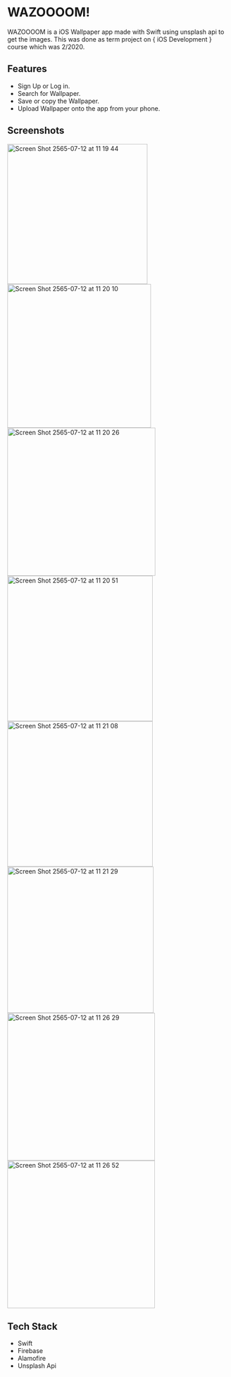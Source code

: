 
# WAZOOOOM!

WAZOOOOM is a iOS Wallpaper app made with Swift using unsplash api to get the images. This was done as term project on { iOS Development } course which was 2/2020. 

## Features

- Sign Up or Log in.
- Search for Wallpaper.
- Save or copy the Wallpaper.
- Upload Wallpaper onto the app from your phone.


## Screenshots

<img width="318" alt="Screen Shot 2565-07-12 at 11 19 44" src="https://user-images.githubusercontent.com/59028111/182583833-1f05ca70-1c37-4fe9-92ad-702b3165d475.png">
<img width="326" alt="Screen Shot 2565-07-12 at 11 20 10" src="https://user-images.githubusercontent.com/59028111/182583840-a0ad1278-65cf-4c71-bcba-8e7449439d52.png">
<img width="336" alt="Screen Shot 2565-07-12 at 11 20 26" src="https://user-images.githubusercontent.com/59028111/182583846-b206d0d9-9690-4f23-bd4c-3ebf09bf5034.png">
<img width="330" alt="Screen Shot 2565-07-12 at 11 20 51" src="https://user-images.githubusercontent.com/59028111/182583878-505ee62f-75cb-4f03-a46a-0ee027a9e421.png">
<img width="330" alt="Screen Shot 2565-07-12 at 11 21 08" src="https://user-images.githubusercontent.com/59028111/182583885-c75f4fe3-82ef-4d6d-9c4c-dc0835db593d.png">
<img width="332" alt="Screen Shot 2565-07-12 at 11 21 29" src="https://user-images.githubusercontent.com/59028111/182583891-3a504c9b-411b-4400-9331-528bd23b6e9c.png">
<img width="335" alt="Screen Shot 2565-07-12 at 11 26 29" src="https://user-images.githubusercontent.com/59028111/182583895-9232db8f-5e01-48f4-abf5-0963d2fede0c.png">
<img width="335" alt="Screen Shot 2565-07-12 at 11 26 52" src="https://user-images.githubusercontent.com/59028111/182583901-de20da42-9fb4-46e8-9af2-9f78fa578fdb.png">





## Tech Stack

- Swift 
- Firebase
- Alamofire
- Unsplash Api

